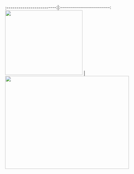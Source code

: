 :-------------------------:|:-------------------------:
<img src="https://i.imgur.com/WAtGNF6.png" width="250" height="209"/>  |  <img src="https://i.imgur.com/d9ulNUe.gif" width="400" height="300"/>

